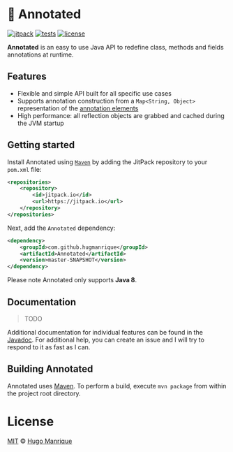 # :fishing_pole_and_fish: Annotated

[![jitpack][jitpack]][jitpack-url]
[![tests][tests]][tests-url]
[![license][license]][license-url]

**Annotated** is an easy to use Java API to redefine class, methods and fields annotations at runtime.

## Features

- Flexible and simple API built for all specific use cases
- Supports annotation construction from a `Map<String, Object>` representation of the [annotation elements](https://docs.oracle.com/javase/tutorial/java/annotations/basics.html)
- High performance: all reflection objects are grabbed and cached during the JVM startup

## Getting started

Install Annotated using [`Maven`](https://maven.apache.org/) by adding the JitPack repository to your `pom.xml` file:

```xml
<repositories>
    <repository>
        <id>jitpack.io</id>
        <url>https://jitpack.io</url>
    </repository>
</repositories>
```

Next, add the `Annotated` dependency:

```xml
<dependency>
    <groupId>com.github.hugmanrique</groupId>
    <artifactId>Annotated</artifactId>
    <version>master-SNAPSHOT</version>
</dependency>
```

Please note Annotated only supports **Java 8**.

## Documentation

> TODO

Additional documentation for individual features can be found in the [Javadoc](https://jitpack.io/com/github/hugmanrique/Annotated/master-SNAPSHOT/javadoc/). For additional help, you can create an issue and I will try to respond to it as fast as I can.

## Building Annotated

Annotated uses [Maven](https://maven.apache.org/). To perform a build, execute `mvn package` from within the project root directory.

# License

[MIT](LICENSE) &copy; [Hugo Manrique](https://hugmanrique.me)

[jitpack]: https://jitpack.io/v/hugmanrique/Annotated.svg
[jitpack-url]: https://jitpack.io/#hugmanrique/Annotated
[tests]: https://img.shields.io/travis/hugmanrique/Annotated/master.svg
[tests-url]: https://travis-ci.org/hugmanrique/Annotated
[license]: https://img.shields.io/github/license/hugmanrique/Annotated.svg
[license-url]: LICENSE
